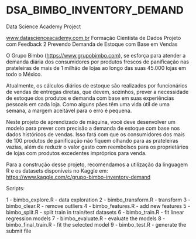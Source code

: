 # DSA_BIMBO_INVENTORY_DEMAND
 Data Science Academy Project

www.datascienceacademy.com.br
Formação Cientista de Dados
Projeto com Feedback 2
Prevendo Demanda de Estoque com Base em Vendas

O Grupo Bimbo (https://www.grupobimbo.com), se esforça para atender a demanda diária dos consumidores por produtos frescos de panificação nas
prateleiras de mais de 1 milhão de lojas ao longo das suas 45.000 lojas em todo o México.

Atualmente, os cálculos diários de estoque são realizados por funcionários de vendas de entregas diretas, que devem, sozinhos, prever a necessidade de
estoque dos produtos e demanda com base em suas experiências pessoais em cada loja. Como alguns pães têm uma vida útil de uma semana, a margem
aceitável para o erro é pequena.

Neste projeto de aprendizado de máquina, você deve desenvolver um modelo para prever com precisão a demanda de estoque com base nos dados
históricos de vendas. Isso fará com que os consumidores dos mais de 100 produtos de panificação não fiquem olhando para as prateleiras vazias, além de
reduzir o valor gasto com reembolsos para os proprietários de lojas com produtos excedentes impróprios para venda.

Para a construção desse projeto, recomendamos a utilização da linguagem R e os datasets disponíveis no Kaggle em: https://www.kaggle.com/c/grupo-bimbo-inventory-demand

Scripts:

1 - bimbo_explore.R - data exploration
2 - bimbo_transform.R - transform
3 - bimbo_clear.R - remove outliers
4 - bimbo_features.R - add new features
5 - bimbo_split.R - split train in train/test datasets
6 - bimbo_train.R - fit linear regression models
7 - bimbo_evaluate.R - evaluate the models 
8 - bimbo_final_train.R - fit the selected model
9 - bimbo_test.R - generate the submit file